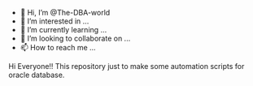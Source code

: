 - 👋 Hi, I’m @The-DBA-world
- 👀 I’m interested in ...
- 🌱 I’m currently learning ...
- 💞️ I’m looking to collaborate on ...
- 📫 How to reach me ...

<!---
The-DBA-world/The-DBA-world is a ✨ special ✨ repository because its `README.md` (this file) appears on your GitHub profile.
You can click the Preview link to take a look at your changes.
--->

Hi Everyone!! This repository just to make some automation scripts for oracle database.
